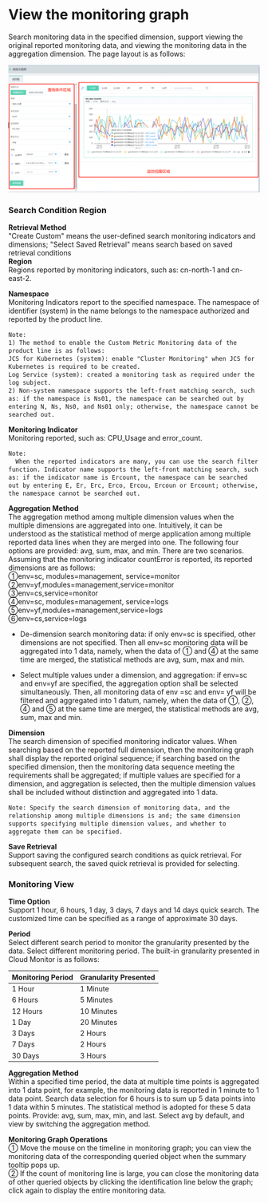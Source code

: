# View the monitoring graph

 Search monitoring data in the specified dimension, support viewing the original reported monitoring data, and viewing the monitoring data in the aggregation dimension. The page layout is as follows:  
 
 ![查询监控图](../../../../../image/Cloud-Monitor/CustomMetric/chart-view.png)  


### Search Condition Region  

**Retrieval Method**  
"Create Custom" means the user-defined search monitoring indicators and dimensions; "Select Saved Retrieval" means search based on saved retrieval conditions  
**Region**  
Regions reported by monitoring indicators, such as: cn-north-1 and cn-east-2.  

**Namespace**   
Monitoring Indicators report to the specified namespace. The namespace of identifier (system) in the name belongs to the namespace authorized and reported by the product line.  

```
Note:
1) The method to enable the Custom Metric Monitoring data of the product line is as follows:
JCS for Kubernetes (system): enable "Cluster Monitoring" when JCS for Kubernetes is required to be created.
Log Service (system): created a monitoring task as required under the log subject.
2) Non-system namespace supports the left-front matching search, such as: if the namespace is Ns01, the namespace can be searched out by entering N, Ns, Ns0, and Ns01 only; otherwise, the namespace cannot be searched out. 
```

**Monitoring Indicator**  
Monitoring reported, such as: CPU_Usage and error_count.
```
Note:
  When the reported indicators are many, you can use the search filter function. Indicator name supports the left-front matching search, such as: if the indicator name is Ercount, the namespace can be searched out by entering E, Er, Erc, Erco, Ercou, Ercoun or Ercount; otherwise, the namespace cannot be searched out.
```



**Aggregation Method**   
The aggregation method among multiple dimension values when the multiple dimensions are aggregated into one. Intuitively, it can be understood as the statistical method of merge application among multiple reported data lines when they are merged into one. The following four options are provided: avg, sum, max, and min. There are two scenarios.  
Assuming that the monitoring indicator countError is reported, its reported dimensions are as follows:  
①env=sc, modules=management, service=monitor  
②env=yf,modules=management,service=monitor  
③env=cs,service=monitor  
④env=sc, modules=management, service=logs  
⑤env=yf,modules=management,service=logs  
⑥env=cs,service=logs   
- De-dimension search monitoring data: if only env=sc is specified, other dimensions are not specified. Then all env=sc monitoring data will be aggregated into 1 data, namely, when the data of ① and ④ at the same time are merged, the statistical methods are avg, sum, max and min.

- Select multiple values under a dimension, and aggregation: if env=sc and env=yf are specified, the aggregation option shall be selected simultaneously. Then, all monitoring data of env =sc and env= yf will be filtered and aggregated into 1 datum, namely, when the data of ①, ②, ④ and ⑤ at the same time are merged, the statistical methods are avg, sum, max and min.  

**Dimension**  
The search dimension of specified monitoring indicator values. When searching based on the reported full dimension, then the monitoring graph shall display the reported original sequence; if searching based on the specified dimension, then the monitoring data sequence meeting the requirements shall be aggregated; if multiple values are specified for a dimension, and aggregation is selected, then the multiple dimension values shall be included without distinction and aggregated into 1 data.
```
Note: Specify the search dimension of monitoring data, and the relationship among multiple dimensions is and; the same dimension supports specifying multiple dimension values, and whether to aggregate them can be specified.
```

**Save Retrieval**  
Support saving the configured search conditions as quick retrieval. For subsequent search, the saved quick retrieval is provided for selecting.


### Monitoring View  

**Time Option**  
Support 1 hour, 6 hours, 1 day, 3 days, 7 days and 14 days quick search. The customized time can be specified as a range of approximate 30 days.  

**Period**  
Select different search period to monitor the granularity presented by the data. Select different monitoring period. The built-in granularity presented in Cloud Monitor is as follows: 

Monitoring Period | Granularity Presented
---|---
1 Hour | 1 Minute
6 Hours | 5 Minutes
12 Hours|10 Minutes
1 Day|20 Minutes
3 Days|2 Hours
7 Days|2 Hours
30 Days|3 Hours

**Aggregation Method**  
Within a specified time period, the data at multiple time points is aggregated into 1 data point, for example, the monitoring data is reported in 1 minute to 1 data point. Search data selection for 6 hours is to sum up 5 data points into 1 data within 5 minutes. The statistical method is adopted for these 5 data points. Provide: avg, sum, max, min, and last. Select avg by default, and view by switching the aggregation method.

**Monitoring Graph Operations**  
① Move the mouse on the timeline in monitoring graph; you can view the monitoring data of the corresponding queried object when the summary tooltip pops up.  
② If the count of monitoring line is large, you can close the monitoring data of other queried objects by clicking the identification line below the graph; click again to display the entire monitoring data.

